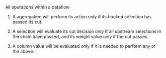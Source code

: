 All operations within a dataflow

1. A aggregation will perform its action only if its booked selection has passed its cut.

2. A selection will evaluate its cut decision only if all upstream selections in the chain have passed, and its weight value only if the cut passes.

4. A column value will be evaluated only if it is needed to perform any of the above.

<!-- 1. The computation of ($p_\text{T}^H$ and $m_{\ell\ell}$) accesses (i.e. requires) the first 2 elements of the $\{p_{\text{T}}^{\ell}\}$ vector.

2. The histograms that fill those quantities were booked under a $n_\ell = 2$ selection.

3. The computation is never triggered for entries for which the vector has less than 2 entries. -->
